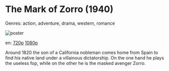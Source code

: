 # The Mark of Zorro (1940)

Genres: action, adventure, drama, western, romance

![poster](http://image.tmdb.org/t/p/w500/f0qqNWFWDlS8nEYKRIA2N7FZCy7.jpg)

en:
  [720p](magnet:?xt=urn:btih:26B6E80D6CDAD95B11583E388F58D7BAB51D448D&tr=udp://glotorrents.pw:6969/announce&tr=udp://tracker.opentrackr.org:1337/announce&tr=udp://torrent.gresille.org:80/announce&tr=udp://tracker.openbittorrent.com:80&tr=udp://tracker.coppersurfer.tk:6969&tr=udp://tracker.leechers-paradise.org:6969&tr=udp://p4p.arenabg.ch:1337&tr=udp://tracker.internetwarriors.net:1337)
  [1080p](magnet:?xt=urn:btih:598910dae410de2137d248da934fb498ecc3b2c2&dn=The+Mark+of+Zorro+%281940%29+1080p+BrRip+x264+-+YIFY&tr=udp%3A%2F%2Ftracker.openbittorrent.com%3A80%2Fannounce&tr=udp%3A%2F%2Fglotorrents.pw%3A6969%2Fannounce&tr=udp%3A%2F%2Ftracker.openbittorrent.com%3A80%2Fannounce&tr=udp%3A%2F%2Ftracker.opentrackr.org%3A1337%2Fannounce&tr=udp%3A%2F%2Fzer0day.to%3A1337%2Fannounce&tr=udp%3A%2F%2Ftracker.coppersurfer.tk%3A6969%2Fannounce)
  


Around 1820 the son of a California nobleman comes home from Spain to find his native land under a villainous dictatorship. On the one hand he plays the useless fop, while on the other he is the masked avenger Zorro.
